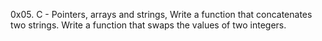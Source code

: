 0x05. C - Pointers, arrays and strings,
Write a function that concatenates two strings.
Write a function that swaps the values of two integers.
